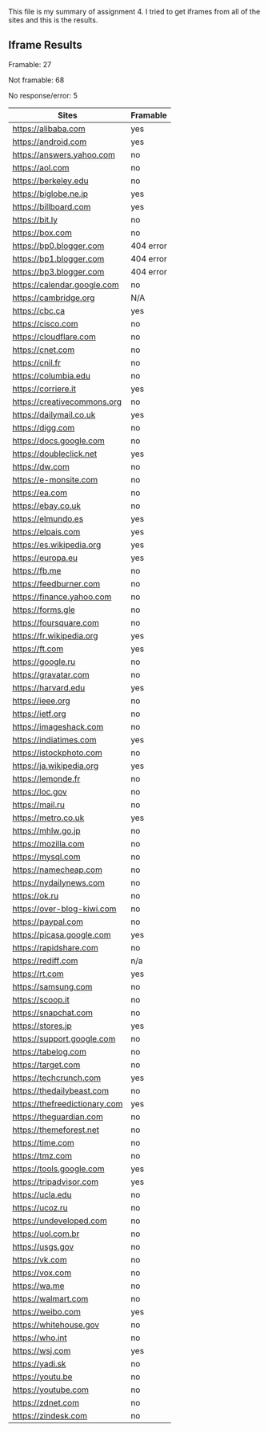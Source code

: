 This file is my summary of assignment 4. I tried to get iframes from all of the sites and this is the results. 


Iframe Results
---------------------
Framable: 27

Not framable: 68

No response/error: 5
                                                        

| Sites |	Framable |	
|-------|-------------|
|https://alibaba.com	|yes|	 
|https://android.com	|yes | 
|https://answers.yahoo.com | no	|
|https://aol.com	|no|	
|https://berkeley.edu	|no| 
|https://biglobe.ne.jp	|yes| 
|https://billboard.com	|yes |
|https://bit.ly	|no |
|https://box.com	|no| 
|https://bp0.blogger.com|	404 error|
|https://bp1.blogger.com|	404 error|
|https://bp3.blogger.com|	404 error|
|https://calendar.google.com|	no|
|https://cambridge.org	|N/A	|
|https://cbc.ca	|yes	|
|https://cisco.com	|no	|
|https://cloudflare.com|	no|	
|https://cnet.com	|no	|
|https://cnil.fr	|no|	
|https://columbia.edu	|no	|
|https://corriere.it	|yes	|
|https://creativecommons.org	|no|	
|https://dailymail.co.uk	|yes|
|https://digg.com	|no|
|https://docs.google.com|	no|
|https://doubleclick.net|	yes|	
|https://dw.com	|no	|
|https://e-monsite.com	|no	|
|https://ea.com	|no	|
|https://ebay.co.uk	|no	|
|https://elmundo.es	|yes|
|https://elpais.com	|yes	|
|https://es.wikipedia.org	|yes|
|https://europa.eu	|yes	|
|https://fb.me	|no	|
|https://feedburner.com	|no	|
|https://finance.yahoo.com	|no|
|https://forms.gle	|no	|
|https://foursquare.com|	no|
|https://fr.wikipedia.org|yes|
|https://ft.com	|yes|
|https://google.ru	|no|
|https://gravatar.com|	no|
|https://harvard.edu	|yes|
|https://ieee.org	|no	|
|https://ietf.org	|no|
|https://imageshack.com|	no|	
|https://indiatimes.com	|yes	|
|https://istockphoto.com	|no	|
|https://ja.wikipedia.org	|yes|
|https://lemonde.fr	|no|	
|https://loc.gov	|no|
|https://mail.ru	|no|
|https://metro.co.uk	|yes	|
|https://mhlw.go.jp	|no	|
|https://mozilla.com	|no	|
|https://mysql.com	|no	|
|https://namecheap.com	|no|	
|https://nydailynews.com	|no	|
|https://ok.ru	|no	|
|https://over-blog-kiwi.com	|no|	
|https://paypal.com	|no	|
|https://picasa.google.com	|yes	|
|https://rapidshare.com	|no	|
|https://rediff.com	|n/a|
|https://rt.com	|yes|	
|https://samsung.com	|no|	
|https://scoop.it	|no	|
|https://snapchat.com	|no|	
|https://stores.jp	|yes	|
|https://support.google.com	|no|	
|https://tabelog.com	|no	|
|https://target.com	|no|
|https://techcrunch.com	|yes	|
|https://thedailybeast.com	|no	|
|https://thefreedictionary.com|	yes|
|https://theguardian.com	|no	|
|https://themeforest.net	|no|
|https://time.com	|no	|
|https://tmz.com	|no|
|https://tools.google.com|	yes|	
|https://tripadvisor.com	|yes	|
|https://ucla.edu	|no|
|https://ucoz.ru	|no|
|https://undeveloped.com	|no	|
|https://uol.com.br	|no|	
|https://usgs.gov	|no|
|https://vk.com	|no	|
|https://vox.com	|no|
|https://wa.me	|no	|
|https://walmart.com|	no	|
|https://weibo.com	|yes|
|https://whitehouse.gov| no |
|https://who.int|	no	|
|https://wsj.com|	yes	|
|https://yadi.sk|	no	|
|https://youtu.be|	no	|
|https://youtube.com|	no|
|https://zdnet.com	|no	|
|https://zindesk.com| no |

